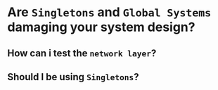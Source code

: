 # Are ```Singletons``` and ```Global Systems``` damaging your system design?

## How can i test the ```network layer```?



## Should I be using ```Singletons```?
